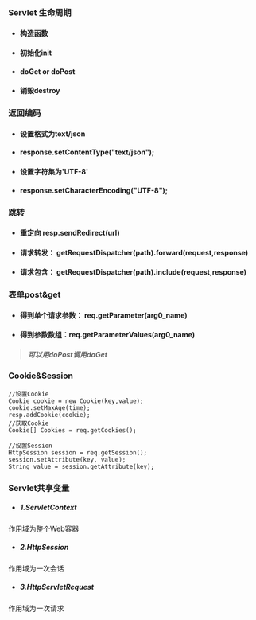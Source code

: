 ### Servlet 生命周期
* #### 构造函数
* #### 初始化init
* #### doGet or doPost
* #### 销毁destroy

### 返回编码
* #### 设置格式为text/json  
* #### response.setContentType("text/json");
* #### 设置字符集为'UTF-8'
* #### response.setCharacterEncoding("UTF-8");

### 跳转
* #### 重定向 resp.sendRedirect(url)
* #### 请求转发： getRequestDispatcher(path).forward(request,response)
* #### 请求包含： getRequestDispatcher(path).include(request,response)

### 表单post&get
* #### 得到单个请求参数： req.getParameter(arg0_name)
* #### 得到参数数组：req.getParameterValues(arg0_name)

> ##### 可以用doPost调用doGet

### Cookie&Session
```
//设置Cookie
Cookie cookie = new Cookie(key,value);
cookie.setMaxAge(time);
resp.addCookie(cookie);
//获取Cookie
Cookie[] Cookies = req.getCookies();

//设置Session
HttpSession session = req.getSession();
session.setAttribute(key, value);
String value = session.getAttribute(key);
```

### Servlet共享变量
* ##### 1.ServletContext
作用域为整个Web容器
* ##### 2.HttpSession
作用域为一次会话
* ##### 3.HttpServletRequest
作用域为一次请求
